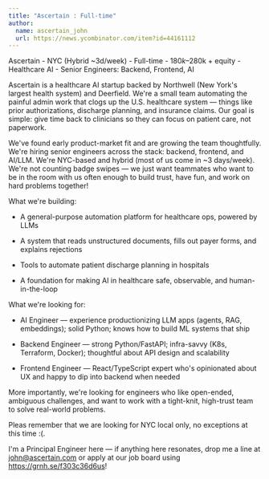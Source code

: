 ```yaml
---
title: "Ascertain : Full-time"
author:
  name: ascertain_john
  url: https://news.ycombinator.com/item?id=44161112
---
```

Ascertain - NYC (Hybrid ~3d&#x2F;week) - Full-time - $180k–$280k + equity - Healthcare AI - Senior Engineers: Backend, Frontend, AI

Ascertain is a healthcare AI startup backed by Northwell (New York&#x27;s largest health system) and Deerfield. We&#x27;re a small team automating the painful admin work that clogs up the U.S. healthcare system — things like prior authorizations, discharge planning, and insurance claims. Our goal is simple: give time back to clinicians so they can focus on patient care, not paperwork.

We&#x27;ve found early product-market fit and are growing the team thoughtfully. We&#x27;re hiring senior engineers across the stack: backend, frontend, and AI&#x2F;LLM. We&#x27;re NYC-based and hybrid (most of us come in ~3 days&#x2F;week). We&#x27;re not counting badge swipes — we just want teammates who want to be in the room with us often enough to build trust, have fun, and work on hard problems together!

What we&#x27;re building:

* A general-purpose automation platform for healthcare ops, powered by LLMs

* A system that reads unstructured documents, fills out payer forms, and explains rejections

* Tools to automate patient discharge planning in hospitals

* A foundation for making AI in healthcare safe, observable, and human-in-the-loop

What we&#x27;re looking for:

* AI Engineer — experience productionizing LLM apps (agents, RAG, embeddings); solid Python; knows how to build ML systems that ship

* Backend Engineer — strong Python&#x2F;FastAPI; infra-savvy (K8s, Terraform, Docker); thoughtful about API design and scalability

* Frontend Engineer — React&#x2F;TypeScript expert who&#x27;s opinionated about UX and happy to dip into backend when needed

More importantly, we&#x27;re looking for engineers who like open-ended, ambiguous challenges, and want to work with a tight-knit, high-trust team to solve real-world problems.

Pleas remember that we are looking for NYC local only, no exceptions at this time :(.

I&#x27;m a Principal Engineer here — if anything here resonates, drop me a line at john@ascertain.com or apply at our job board using <a href="https:&#x2F;&#x2F;grnh.se&#x2F;f303c36d6us" rel="nofollow">https:&#x2F;&#x2F;grnh.se&#x2F;f303c36d6us</a>!
<JobApplication />
